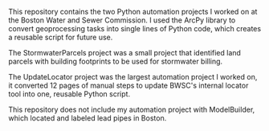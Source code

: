 This repository contains the two Python automation projects I worked on at the Boston Water and Sewer Commission. I used the ArcPy library to convert geoprocessing tasks into single lines of Python code, which creates a reusable script for future use.

The StormwaterParcels project was a small project that identified land parcels with building footprints to be used for stormwater billing.

The UpdateLocator project was the largest automation project I worked on, it converted 12 pages of manual steps to update BWSC's internal locator tool into one, reusable Python script.
 
This repository does not include my automation project with ModelBuilder, which located and labeled lead pipes in Boston.
